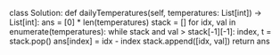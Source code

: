 class Solution:
    def dailyTemperatures(self, temperatures: List[int]) -> List[int]:
        ans = [0] * len(temperatures)
        stack = []
        for idx, val in enumerate(temperatures):
            while stack and val > stack[-1][-1]:
                index, t = stack.pop()
                ans[index] = idx - index
            stack.append([idx, val])
        return ans